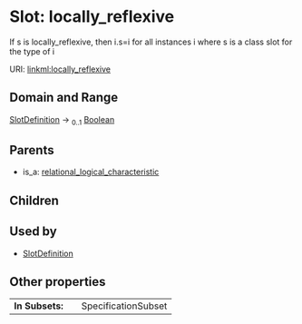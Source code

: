 
# Slot: locally_reflexive

If s is locally_reflexive, then i.s=i for all instances i where s is a class slot for the type of i

URI: [linkml:locally_reflexive](https://w3id.org/linkml/locally_reflexive)


## Domain and Range

[SlotDefinition](SlotDefinition.md) &#8594;  <sub>0..1</sub> [Boolean](types/Boolean.md)

## Parents

 *  is_a: [relational_logical_characteristic](relational_logical_characteristic.md)

## Children


## Used by

 * [SlotDefinition](SlotDefinition.md)

## Other properties

|  |  |  |
| --- | --- | --- |
| **In Subsets:** | | SpecificationSubset |